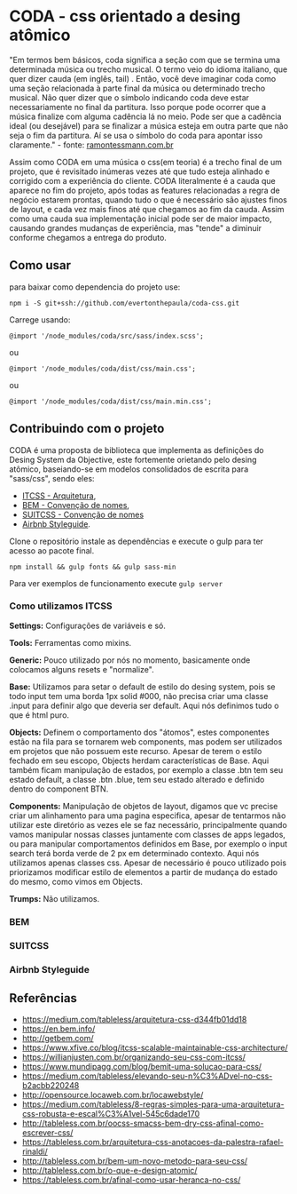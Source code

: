 # CODA - css orientado a desing atômico

"Em termos bem básicos, coda significa a seção com que se termina uma determinada música ou trecho musical. O termo veio do idioma italiano, que quer dizer cauda (em inglês, tail) . Então, você deve imaginar coda como uma seção relacionada à parte final da música ou determinado trecho musical.
Não quer dizer que o símbolo indicando coda deve estar necessariamente no final da partitura. Isso porque pode ocorrer que a música finalize com alguma cadência lá no meio. Pode ser que a cadência ideal (ou desejável) para se finalizar a música esteja em outra parte que não seja o fim da partitura. Aí se usa o símbolo do coda para apontar isso claramente." - fonte: [ramontessmann.com.br](https://ramontessmann.com.br/coda/)

Assim como CODA em uma música o css(em teoria) é a trecho final de um projeto, que é revisitado inúmeras vezes até que tudo esteja alinhado e corrigido com a experiência do cliente. CODA literalmente é a cauda que aparece no fim do projeto, após todas as features relacionadas a regra de negócio estarem prontas, quando tudo o que é necessário são ajustes finos de layout, e cada vez mais finos até que chegamos ao fim da cauda. Assim como uma cauda sua implementação inicial pode ser de maior impacto, causando grandes mudanças de experiência, mas "tende" a diminuir conforme chegamos a entrega do produto.

## Como usar

para baixar como dependencia do projeto use:

```npm i -S git+ssh://github.com/evertonthepaula/coda-css.git```

Carrege usando:

```@import '/node_modules/coda/src/sass/index.scss';```

ou

```@import '/node_modules/coda/dist/css/main.css';```

ou

```@import '/node_modules/coda/dist/css/main.min.css';```

## Contribuindo com o projeto

CODA é uma proposta de biblioteca que implementa as definições do Desing System da Objective, este fortemente orietando pelo desing atômico, baseiando-se em modelos consolidados de escrita para "sass/css", sendo eles:

- [ITCSS - Arquitetura](https://www.xfive.co/blog/itcss-scalable-maintainable-css-architecture/),
- [BEM - Convenção de nomes](https://en.bem.info/),
- [SUITCSS - Convenção de nomes](http://suitcss.github.io/)
- [Airbnb Styleguide](https://github.com/airbnb/css).
    
Clone o repositório instale as dependências e execute o gulp para ter acesso ao pacote final.

``npm install && gulp fonts && gulp sass-min``

Para ver exemplos de funcionamento execute ``gulp server``

### Como utilizamos ITCSS

**Settings:** Configurações de variáveis e só.

**Tools:** Ferramentas como mixins.

**Generic:** Pouco utilizado por nós no momento, basicamente onde colocamos alguns resets e "normalize".

**Base:** Utilizamos para setar o default de estilo do desing system, pois se todo input tem uma borda 1px solid #000, não precisa criar uma classe .input para definir algo que deveria ser default. Aqui nós definimos tudo o que é html puro.

**Objects:** Definem o comportamento dos "átomos", estes componentes estão na fila para se tornarem web components, mas podem ser utilizados em projetos que não possuem este recurso. Apesar de terem o estilo fechado em seu escopo, Objects herdam características de Base. Aqui também ficam manipulação de estados, por exemplo a classe .btn tem seu estado default, a classe .btn .blue, tem seu estado alterado e definido dentro do component BTN.

**Components:** Manipulação de objetos de layout, digamos que vc precise criar um alinhamento para uma pagina especifica, apesar de tentarmos não utilizar este diretório as vezes ele se faz necessário, principalmente quando vamos manipular nossas classes juntamente com classes de apps legados, ou para manipular comportamentos definidos em Base, por exemplo o input search terá borda verde de 2 px em determinado contexto. Aqui nós utilizamos apenas classes css. Apesar de necessário é pouco utilizado pois priorizamos modificar estilo de elementos a partir de mudança do estado do mesmo, como vimos em Objects.

**Trumps:** Não utilizamos.

### BEM

### SUITCSS

### Airbnb Styleguide

## Referências

- https://medium.com/tableless/arquitetura-css-d344fb01dd18
- https://en.bem.info/
- http://getbem.com/
- https://www.xfive.co/blog/itcss-scalable-maintainable-css-architecture/
- https://willianjusten.com.br/organizando-seu-css-com-itcss/
- https://www.mundipagg.com/blog/bemit-uma-solucao-para-css/
- https://medium.com/tableless/elevando-seu-n%C3%ADvel-no-css-b2acbb220248
- http://opensource.locaweb.com.br/locawebstyle/
- https://medium.com/tableless/8-regras-simples-para-uma-arquitetura-css-robusta-e-escal%C3%A1vel-545c6dade170
- http://tableless.com.br/oocss-smacss-bem-dry-css-afinal-como-escrever-css/
- https://tableless.com.br/arquitetura-css-anotacoes-da-palestra-rafael-rinaldi/
- http://tableless.com.br/bem-um-novo-metodo-para-seu-css/
- http://tableless.com.br/o-que-e-design-atomic/
- https://tableless.com.br/afinal-como-usar-heranca-no-css/
